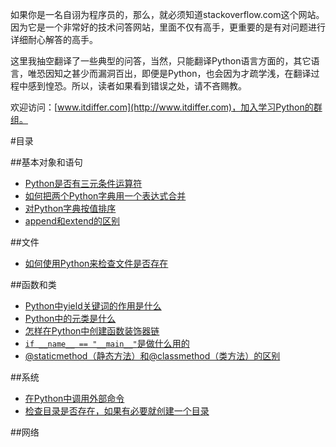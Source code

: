 如果你是一名自诩为程序员的，那么，就必须知道stackoverflow.com这个网站。因为它是一个非常好的技术问答网站，里面不仅有高手，更重要的是有对问题进行详细耐心解答的高手。

这里我抽空翻译了一些典型的问答，当然，只能翻译Python语言方面的，其它语言，唯恐因知之甚少而漏洞百出，即便是Python，也会因为才疏学浅，在翻译过程中感到惶恐。所以，读者如果看到错误之处，请不吝赐教。

欢迎访问：[www.itdiffer.com](http://www.itdiffer.com)，加入学习Python的群组。

#目录

##基本对象和语句

- [Python是否有三元条件运算符](./101.md)
- [如何把两个Python字典用一个表达式合并](./102.md)
- [对Python字典按值排序](./103.md)
- [append和extend的区别](./104.md)

##文件

- [如何使用Python来检查文件是否存在](./201.md)

##函数和类

- [Python中yield关键词的作用是什么](./301.md)
- [Python中的元类是什么](./302.md)
- [怎样在Python中创建函数装饰器链](./303.md)
- [`if __name__ == "__main__"`是做什么用的](./304.md)
- [@staticmethod（静态方法）和@classmethod（类方法）的区别](./305.md)

##系统

- [在Python中调用外部命令](./401.md)
- [检查目录是否存在，如果有必要就创建一个目录](./402.md)

##网络
